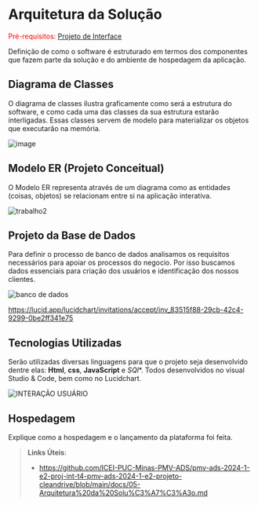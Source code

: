 # Arquitetura da Solução

<span style="color:red">Pré-requisitos: <a href="3-Projeto de Interface.md"> Projeto de Interface</a></span>

Definição de como o software é estruturado em termos dos componentes que fazem parte da solução e do ambiente de hospedagem da aplicação.

## Diagrama de Classes

O diagrama de classes ilustra graficamente como será a estrutura do software, e como cada uma das classes da sua estrutura estarão interligadas. Essas classes servem de modelo para materializar os objetos que executarão na memória.

![image](https://github.com/ICEI-PUC-Minas-PMV-ADS/pmv-ads-2024-1-e2-proj-int-t4-pmv-ads-2024-1-e2-projeto-cleandrive/assets/90990861/e2fbbc0e-1e3e-4dd1-8536-8e3fcb568d1d)





## Modelo ER (Projeto Conceitual)

O Modelo ER representa através de um diagrama como as entidades (coisas, objetos) se relacionam entre si na aplicação interativa.

![trabalho2](https://github.com/ICEI-PUC-Minas-PMV-ADS/pmv-ads-2024-1-e2-proj-int-t4-pmv-ads-2024-1-e2-projeto-cleandrive/assets/144963868/45863442-8300-40e4-b1b9-737fed950274)


## Projeto da Base de Dados

Para definir o processo de banco de dados analisamos os requisitos necessários para apoiar os processos do negocio. Por isso buscamos dados essenciais para criação dos usuários e identificação dos nossos clientes.



 ![banco de dados](https://github.com/ICEI-PUC-Minas-PMV-ADS/pmv-ads-2024-1-e2-proj-int-t4-pmv-ads-2024-1-e2-projeto-cleandrive/assets/144749545/b4522970-83fb-481c-a3ec-8b130accc4d9)


https://lucid.app/lucidchart/invitations/accept/inv_83515f88-29cb-42c4-9299-0be2ff341e75

## Tecnologias Utilizadas

 Serão utilizadas diversas linguagens para que o projeto seja desenvolvido dentre elas:
**Html**,
**css**,
**JavaScript** e 
*SQl**. 
Todos desenvolvidos no visual Studio & Code, bem como no Lucidchart.

![INTERAÇÃO USUÁRIO](https://github.com/ICEI-PUC-Minas-PMV-ADS/pmv-ads-2024-1-e2-proj-int-t4-pmv-ads-2024-1-e2-projeto-cleandrive/assets/144749545/4c92778e-8681-4af7-b1c7-44acaa725dc5)

## Hospedagem

Explique como a hospedagem e o lançamento da plataforma foi feita.

> **Links Úteis**:
>
> - https://github.com/ICEI-PUC-Minas-PMV-ADS/pmv-ads-2024-1-e2-proj-int-t4-pmv-ads-2024-1-e2-projeto-cleandrive/blob/main/docs/05-Arquitetura%20da%20Solu%C3%A7%C3%A3o.md

